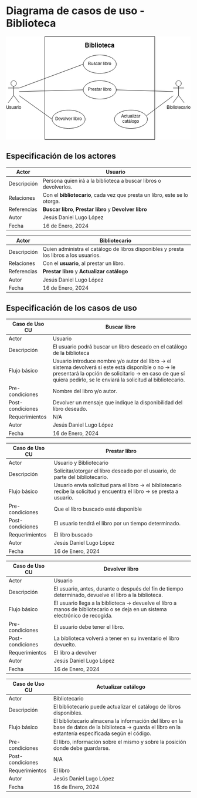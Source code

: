 # Diagrama de casos de uso - Biblioteca

![img](diagrama-biblioteca.drawio.png)

## Especificación de los actores

|  Actor | Usuario |
|---|---|
| Descripción  | Persona quien irá a la biblioteca a buscar libros o devolverlos. |
| Relaciones | Con el **bibliotecario**, cada vez que presta un libro, este se lo otorga. |
| Referencias | **Buscar libro**, **Prestar libro** y **Devolver libro** |   
| Autor  | Jesús Daniel Lugo López |
|Fecha | 16 de Enero, 2024 |

|  Actor | Bibliotecario |
|---|---|
| Descripción  | Quien administra el catálogo de libros disponibles y presta los libros a los usuarios. |
| Relaciones | Con el **usuario**, al prestar un libro.  |
| Referencias | **Prestar libro** y **Actualizar catálogo** |   
| Autor  | Jesús Daniel Lugo López |
|Fecha | 16 de Enero, 2024 |


## Especificación de los casos de uso

  |  Caso de Uso	CU | Buscar libro  |
  |---|---|
  | Actor  |  Usuario |
  | Descripción | El usuario podrá buscar un libro deseado en el catálogo de la biblioteca |
  | Flujo básico | Usuario introduce nombre y/o autor del libro -> el sistema devolverá si este está disponible o no -> le presentará la opción de solicitarlo -> en caso de que sí quiera pedirlo, se le enviará la solicitud al bibliotecario. |
  | Pre-condiciones | Nombre del libro y/o autor.  |  
  | Post-condiciones  | Devolver un mensaje que indique la disponibilidad del libro deseado.  |  
  |  Requerimientos | N/A |
  | Autor  | Jesús Daniel Lugo López |
  |Fecha | 16 de Enero, 2024 |
  
  |  Caso de Uso	CU | Prestar libro  |
  |---|---|
  | Actor  |  Usuario y Bibliotecario |
  | Descripción | Solicitar/otorgar el libro deseado por el usuario, de parte del bibliotecario.  |
  | Flujo básico | Usuario envía solicitud para el libro -> el bibliotecario recibe la solicitud y encuentra el libro -> se presta a usuario. |
  | Pre-condiciones | Que el libro buscado esté disponible  |  
  | Post-condiciones  | El usuario tendrá el libro por un tiempo determinado.  |  
  |  Requerimientos | El libro buscado  |
  | Autor  | Jesús Daniel Lugo López |
  |Fecha | 16 de Enero, 2024 |

  |  Caso de Uso	CU | Devolver libro  |
  |---|---|
  | Actor  |  Usuario |
  | Descripción | El usuario, antes, durante o después del fin de tiempo determinado, devuelve el libro a la biblioteca.  |
  | Flujo básico | El usuario llega a la biblioteca -> devuelve el libro a manos de bibliotecario o se deja en un sistema electrónico de recogida. |
  | Pre-condiciones | El usuario debe tener el libro.  |  
  | Post-condiciones  | La biblioteca volverá a tener en su inventario el libro devuelto. |  
  |  Requerimientos | El libro a devolver  |
  | Autor  | Jesús Daniel Lugo López |
  |Fecha | 16 de Enero, 2024 |

  |  Caso de Uso	CU | Actualizar catálogo  |
  |---|---|
  | Actor  |  Bibliotecario |
  | Descripción | El bibliotecario puede actualizar el catálogo de libros disponibles.  |
  | Flujo básico | El bibliotecario almacena la información del libro en la base de datos de la biblioteca -> guarda el libro en la estantería especificada según el código. |
  | Pre-condiciones | El libro, información sobre el mismo y sobre la posición donde debe guardarse. |  
  | Post-condiciones  | N/A |  
  |  Requerimientos | El libro |
  | Autor  | Jesús Daniel Lugo López |
  |Fecha | 16 de Enero, 2024 |